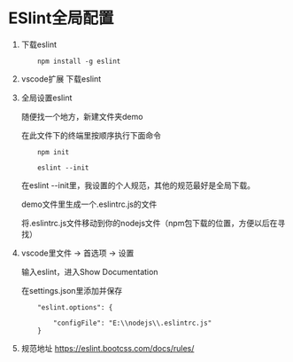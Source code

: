 # ESlint全局配置

1. 下载eslint

    ```
        npm install -g eslint
    ```

2. vscode扩展 下载eslint

3. 全局设置eslint

    随便找一个地方，新建文件夹demo

    在此文件下的终端里按顺序执行下面命令
    ```
        npm init 
    ```
    ```
        eslint --init
    ```
    在eslint --init里，我设置的个人规范，其他的规范最好是全局下载。

    demo文件里生成一个.eslintrc.js的文件

    将.eslintrc.js文件移动到你的nodejs文件（npm包下载的位置，方便以后在寻找）

4. vscode里文件 -> 首选项 -> 设置 

    输入eslint，进入Show Documentation

    在settings.json里添加并保存

    ```
        "eslint.options": {
        
            "configFile": "E:\\nodejs\\.eslintrc.js"
        }
    ```

5. 规范地址  https://eslint.bootcss.com/docs/rules/
